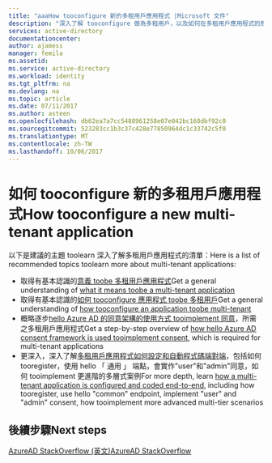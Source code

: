 ```yaml
---
title: "aaaHow tooconfigure 新的多租用戶應用程式 |Microsoft 文件"
description: "深入了解 tooconfigure 做為多租用戶，以及如何在多租用戶應用程式的應用程式的運作方式"
services: active-directory
documentationcenter: 
author: ajamess
manager: femila
ms.assetid: 
ms.service: active-directory
ms.workload: identity
ms.tgt_pltfrm: na
ms.devlang: na
ms.topic: article
ms.date: 07/11/2017
ms.author: asteen
ms.openlocfilehash: db62ea7a7cc5488961258e07e042bc160dbf92c0
ms.sourcegitcommit: 523283cc1b3c37c428e77850964dc1c33742c5f0
ms.translationtype: MT
ms.contentlocale: zh-TW
ms.lasthandoff: 10/06/2017
---
```

# <a name="how-tooconfigure-a-new-multi-tenant-application"></a><span data-ttu-id="c8a74-103">如何 tooconfigure 新的多租用戶應用程式</span><span class="sxs-lookup"><span data-stu-id="c8a74-103">How tooconfigure a new multi-tenant application</span></span>

<span data-ttu-id="c8a74-104">以下是建議的主題 toolearn 深入了解多租用戶應用程式的清單：</span><span class="sxs-lookup"><span data-stu-id="c8a74-104">Here is a list of recommended topics toolearn more about multi-tenant applications:</span></span>

- <span data-ttu-id="c8a74-105">取得有基本認識的[意義 toobe 多租用戶應用程式](https://docs.microsoft.com/azure/active-directory/develop/active-directory-dev-glossary#multi-tenant-application)</span><span class="sxs-lookup"><span data-stu-id="c8a74-105">Get a general understanding of [what it means toobe a multi-tenant application](https://docs.microsoft.com/azure/active-directory/develop/active-directory-dev-glossary#multi-tenant-application)</span></span>
- <span data-ttu-id="c8a74-106">取得有基本認識的[如何 tooconfigure 應用程式 toobe 多租用戶](https://docs.microsoft.com/azure/active-directory/develop/active-directory-integrating-applications#configuring-multi-tenant-applications)</span><span class="sxs-lookup"><span data-stu-id="c8a74-106">Get a general understanding of [how tooconfigure an application toobe multi-tenant](https://docs.microsoft.com/azure/active-directory/develop/active-directory-integrating-applications#configuring-multi-tenant-applications)</span></span>
- <span data-ttu-id="c8a74-107">概略逐步[hello Azure AD 的同意架構的使用方式 tooimplement 同意](https://docs.microsoft.com/azure/active-directory/develop/active-directory-integrating-applications#overview-of-the-consent-framework)，所需之多租用戶應用程式</span><span class="sxs-lookup"><span data-stu-id="c8a74-107">Get a step-by-step overview of [how hello Azure AD consent framework is used tooimplement consent](https://docs.microsoft.com/azure/active-directory/develop/active-directory-integrating-applications#overview-of-the-consent-framework), which is required for multi-tenant applications</span></span>
- <span data-ttu-id="c8a74-108">更深入，深入了解[多租用戶應用程式如何設定和自動程式碼端對端](https://docs.microsoft.com/azure/active-directory/develop/active-directory-devhowto-multi-tenant-overview)，包括如何 tooregister，使用 hello 「 通用 」 端點，會實作"user"和"admin"同意，如何 tooimplement 更進階的多層式案例</span><span class="sxs-lookup"><span data-stu-id="c8a74-108">For more depth, learn [how a multi-tenant application is configured and coded end-to-end](https://docs.microsoft.com/azure/active-directory/develop/active-directory-devhowto-multi-tenant-overview), including how tooregister, use hello "common" endpoint, implement "user" and "admin" consent, how tooimplement more advanced multi-tier scenarios</span></span>

## <a name="next-steps"></a><span data-ttu-id="c8a74-109">後續步驟</span><span class="sxs-lookup"><span data-stu-id="c8a74-109">Next steps</span></span>
[<span data-ttu-id="c8a74-110">AzureAD StackOverflow (英文)</span><span class="sxs-lookup"><span data-stu-id="c8a74-110">AzureAD StackOverflow</span></span>](http://stackoverflow.com/questions/tagged/azure-active-directory)

